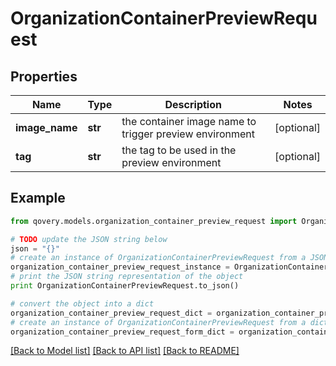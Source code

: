 # OrganizationContainerPreviewRequest


## Properties
Name | Type | Description | Notes
------------ | ------------- | ------------- | -------------
**image_name** | **str** | the container image name to trigger preview environment | [optional] 
**tag** | **str** | the tag to be used in the preview environment | [optional] 

## Example

```python
from qovery.models.organization_container_preview_request import OrganizationContainerPreviewRequest

# TODO update the JSON string below
json = "{}"
# create an instance of OrganizationContainerPreviewRequest from a JSON string
organization_container_preview_request_instance = OrganizationContainerPreviewRequest.from_json(json)
# print the JSON string representation of the object
print OrganizationContainerPreviewRequest.to_json()

# convert the object into a dict
organization_container_preview_request_dict = organization_container_preview_request_instance.to_dict()
# create an instance of OrganizationContainerPreviewRequest from a dict
organization_container_preview_request_form_dict = organization_container_preview_request.from_dict(organization_container_preview_request_dict)
```
[[Back to Model list]](../README.md#documentation-for-models) [[Back to API list]](../README.md#documentation-for-api-endpoints) [[Back to README]](../README.md)



